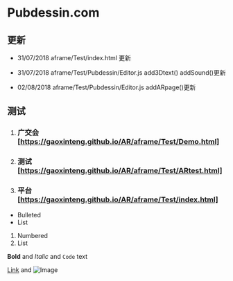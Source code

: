 # Pubdessin.com

## 更新 

- 31/07/2018 aframe/Test/index.html 更新 

- 31/07/2018 aframe/Test/Pubdessin/Editor.js add3Dtext() addSound()更新 

- 02/08/2018 aframe/Test/Pubdessin/Editor.js addARpage()更新

## 测试
1. ### 广交会 [https://gaoxinteng.github.io/AR/aframe/Test/Demo.html]
2. ### 测试 [https://gaoxinteng.github.io/AR/aframe/Test/ARtest.html]
3. ### 平台 [https://gaoxinteng.github.io/AR/aframe/Test/index.html]


- Bulleted
- List

1. Numbered
2. List

**Bold** and _Italic_ and `Code` text

[Link](url) and ![Image](src)
```

